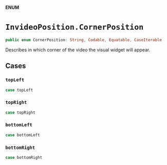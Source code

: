 **ENUM**

# `InvideoPosition.CornerPosition`

```swift
public enum CornerPosition: String, Codable, Equatable, CaseIterable
```

Describes in which corner of the video the visual widget will appear.

## Cases
### `topLeft`

```swift
case topLeft
```

### `topRight`

```swift
case topRight
```

### `bottomLeft`

```swift
case bottomLeft
```

### `bottomRight`

```swift
case bottomRight
```
